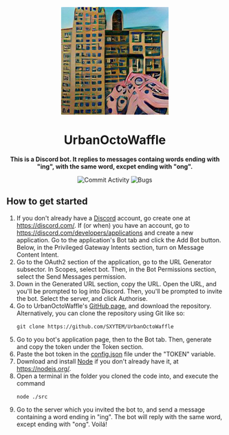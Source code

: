 <div align="center">
    <img src="./src/media/logo.png" width="250"/>
    <h1><b>UrbanOctoWaffle</b></h1>
    <p><b>This is a Discord bot. It replies to messages containg words ending with "ing", with the same word, excpet ending with "ong".</b></p>
</div>

<div align="center">

![Commit Activity](https://img.shields.io/github/commit-activity/m/SXYTEM/UrbanOctoWaffle?style=for-the-badge)
![Bugs](https://img.shields.io/github/issues/SXYTEM/UrbanOctoWaffle/bug.svg?style=for-the-badge)

</div>

## How to get started
1. If you don't already have a [Discord](https://discord.com/) account, go create one at https://discord.com/. If (or when) you have an account, go to https://discord.com/developers/applications and create a new application. Go to the application's Bot tab and click the Add Bot button. Below, in the Privileged Gateway Intents section, turn on Message Content Intent.
2. Go to the OAuth2 section of the application, go to the URL Generator subsector. In Scopes, select bot. Then, in the Bot Permissions section, select the Send Messages permission.
3. Down in the Generated URL section, copy the URL. Open the URL, and you'll be prompted to log into Discord. Then, you'll be prompted to invite the bot. Select the server, and click Authorise.
4. Go to UrbanOctoWaffle's [GitHub page](https://github.com/SXYTEM/UrbanOctoWaffle), and download the repository. Alternatively, you can clone the repository using Git like so:
   ```shell
   git clone https://github.com/SXYTEM/UrbanOctoWaffle
   ```
5. Go to you bot's application page, then to the Bot tab. Then, generate and copy the token under the Token section.
6. Paste the bot token in the [config.json](config.json) file under the "TOKEN" variable.
7. Download and install [Node](https://nodejs.org/) if you don't already have it, at https://nodejs.org/.
8. Open a terminal in the folder you cloned the code into, and execute the command
   ```shell
   node ./src
   ```
9.  Go to the server which you invited the bot to, and send a message containing a word ending in "ing". The bot will reply with the same word, except ending with "ong". Voilá!
